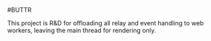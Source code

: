 #BUTTR

This project is R&D for offloading all relay and event handling to web workers, leaving the main thread for rendering only.